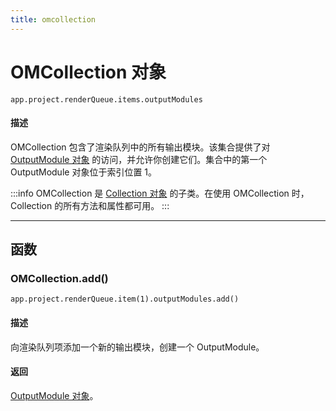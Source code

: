 ```yaml
---
title: omcollection
---
```

# OMCollection 对象

`app.project.renderQueue.items.outputModules`

#### 描述

OMCollection 包含了渲染队列中的所有输出模块。该集合提供了对 [OutputModule 对象](../outputmodule) 的访问，并允许你创建它们。集合中的第一个 OutputModule 对象位于索引位置 1。

:::info
OMCollection 是 [Collection 对象](../../other/collection) 的子类。在使用 OMCollection 时，Collection 的所有方法和属性都可用。
:::

---

## 函数

### OMCollection.add()

`app.project.renderQueue.item(1).outputModules.add()`

#### 描述

向渲染队列项添加一个新的输出模块，创建一个 OutputModule。

#### 返回

[OutputModule 对象](../outputmodule)。
